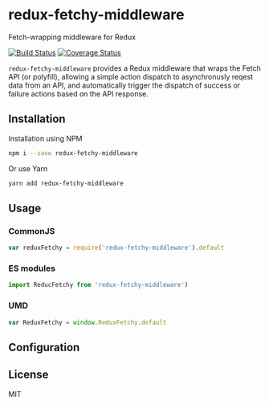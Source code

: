 # redux-fetchy-middleware
Fetch-wrapping middleware for Redux

[![Build Status](https://travis-ci.org/TheMagoo73/redux-fetchy-middleware.svg?branch=master)](https://travis-ci.org/TheMagoo73/redux-fetchy-middleware) [![Coverage Status](https://coveralls.io/repos/github/TheMagoo73/redux-fetchy-middleware/badge.svg?branch=master)](https://coveralls.io/github/TheMagoo73/redux-fetchy-middleware?branch=master)

`redux-fetchy-middleware` provides a Redux middleware that wraps the Fetch API (or polyfill), allowing a simple action dispatch to asynchronusly reqest data from an API, and automatically trigger the dispatch of success or failure actions based on the API response.

## Installation

Installation using NPM
```sh
npm i --save redux-fetchy-middleware 
```
Or use Yarn
```sh
yarn add redux-fetchy-middleware
```

## Usage

### CommonJS

```javascript
var reduxFetchy = require('redux-fetchy-middleware').default
```

### ES modules

```javascript
import ReducFetchy from 'redux-fetchy-middleware')
```

### UMD

```javascript
var ReduxFetchy = window.ReduxFetchy.default
```

## Configuration

## License

MIT
